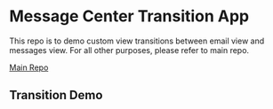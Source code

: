 # Message Center Transition App

This repo is to demo custom view transitions between email view and messages view. For all other purposes, please refer to main repo.

[Main Repo](https://github.com/jmuthialu/MessageCenter)
 

## Transition Demo

